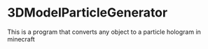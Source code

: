 # 3DModelParticleGenerator
This is a program that converts any object to a particle hologram in minecraft
